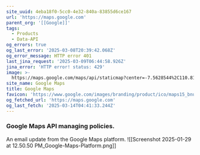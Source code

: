 ```yaml
---
site_uuid: 4eba18f0-5cc0-4e32-840a-83855d6ce167
url: 'https://maps.google.com'
parent_org: '[[Google]]'
tags:
  - Products
  - Data-API
og_errors: true
og_last_error: '2025-03-08T20:39:42.068Z'
og_error_message: HTTP error 401
last_jina_request: '2025-03-09T06:44:58.926Z'
jina_error: 'HTTP error! status: 429'
image: >-
  https://maps.google.com/maps/api/staticmap?center=-7.5628544%2C110.8148224&zoom=14&size=900x900&language=en&sensor=false&client=google-maps-frontend&signature=EYypi8iUTI52jV-MGhVF7Ps_1E4
site_name: Google Maps
title: Google Maps
favicon: 'https://www.google.com/images/branding/product/ico/maps15_bnuw3a_32dp.ico'
og_fetched_url: 'https://maps.google.com'
og_last_fetch: '2025-03-14T04:41:33.244Z'
---
```


### Google Maps API managing policies. 
An email update from the Google Maps platform.
![[Screenshot 2025-01-29 at 12.50.50 PM_Google-Maps-Platform.png]]

